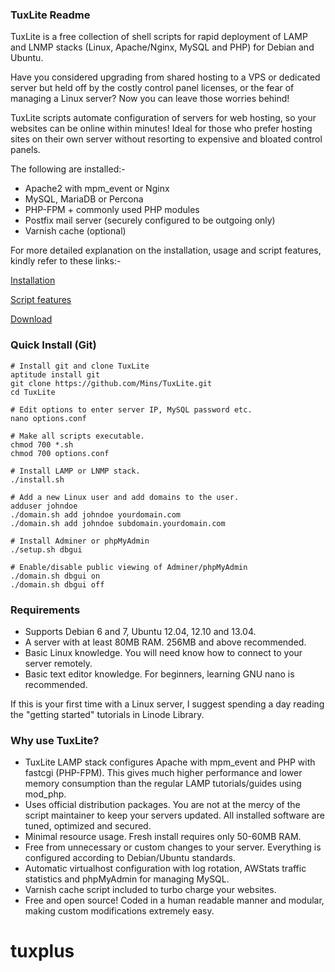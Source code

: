 ### TuxLite Readme

TuxLite is a free collection of shell scripts for rapid deployment of
LAMP and LNMP stacks (Linux, Apache/Nginx, MySQL and PHP) for Debian and
Ubuntu. 

Have you considered upgrading from shared hosting to a VPS or dedicated
server but held off by the costly control panel licenses, or the fear of
managing a Linux server? Now you can leave those worries behind!

TuxLite scripts automate configuration of servers for web hosting,
so your websites can be online within minutes! Ideal for those who
prefer hosting sites on their own server without resorting to expensive
and bloated control panels.

The following are installed:-

-   Apache2 with mpm\_event or Nginx
-   MySQL, MariaDB or Percona
-   PHP-FPM + commonly used PHP modules
-   Postfix mail server (securely configured to be outgoing only)
-   Varnish cache (optional)

For more detailed explanation on the installation, usage and script features, 
kindly refer to these links:-

[Installation](http://tuxlite.com/installation/)

[Script features](http://tuxlite.com/script-details/)

[Download](http://tuxlite.com/download/)

### Quick Install (Git)

    # Install git and clone TuxLite
    aptitude install git
    git clone https://github.com/Mins/TuxLite.git
    cd TuxLite
    
    # Edit options to enter server IP, MySQL password etc.
    nano options.conf
    
    # Make all scripts executable.
    chmod 700 *.sh
    chmod 700 options.conf
    
    # Install LAMP or LNMP stack.
    ./install.sh
    
    # Add a new Linux user and add domains to the user.
    adduser johndoe
    ./domain.sh add johndoe yourdomain.com
    ./domain.sh add johndoe subdomain.yourdomain.com
    
    # Install Adminer or phpMyAdmin
    ./setup.sh dbgui
    
    # Enable/disable public viewing of Adminer/phpMyAdmin
    ./domain.sh dbgui on
    ./domain.sh dbgui off

### Requirements

-   Supports Debian 6 and 7, Ubuntu 12.04, 12.10 and 13.04.
-   A server with at least 80MB RAM. 256MB and above recommended.
-   Basic Linux knowledge. You will need know how to connect to your
    server remotely.
-   Basic text editor knowledge. For beginners, learning GNU nano is
    recommended.

If this is your first time with a Linux server, I suggest spending a day
reading the "getting started" tutorials in Linode Library.

### Why use TuxLite?

-   TuxLite LAMP stack configures Apache with mpm\_event and PHP with
    fastcgi (PHP-FPM). This gives much higher performance and lower memory
    consumption than the regular LAMP tutorials/guides using mod\_php.
-   Uses official distribution packages. You are not at the mercy of the
    script maintainer to keep your servers updated. All installed
    software are tuned, optimized and secured.
-   Minimal resource usage. Fresh install requires only 50-60MB RAM.
-   Free from unnecessary or custom changes to your server. Everything
    is configured according to Debian/Ubuntu standards.
-   Automatic virtualhost configuration with log rotation, AWStats
    traffic statistics and phpMyAdmin for managing MySQL.
-   Varnish cache script included to turbo charge your websites.
-   Free and open source! Coded in a human readable manner and
    modular, making custom modifications extremely easy.
# tuxplus
